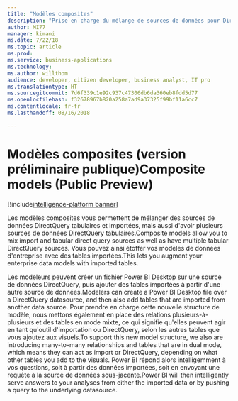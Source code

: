 ```yaml
---
title: "Modèles composites"
description: "Prise en charge du mélange de sources de données pour DirectQuery et pour l'importation dans Power BI Desktop"
author: MI77
manager: kimani
ms.date: 7/22/18
ms.topic: article
ms.prod: 
ms.service: business-applications
ms.technology: 
ms.author: willthom
audience: developer, citizen developer, business analyst, IT pro
ms.translationtype: HT
ms.sourcegitcommit: 7d6f339c1e92c937c47306db6da360eb8fdd5d77
ms.openlocfilehash: f32678967b820a258a7ad9a37325f99bf11a6cc7
ms.contentlocale: fr-fr
ms.lasthandoff: 08/16/2018

---
```


# <a name="composite-models-public-preview"></a><span data-ttu-id="acc94-103">Modèles composites (version préliminaire publique)</span><span class="sxs-lookup"><span data-stu-id="acc94-103">Composite models (Public Preview)</span></span>

[!include[intelligence-platform banner](../../includes/intelligence-platform.md)]

<span data-ttu-id="acc94-104">Les modèles composites vous permettent de mélanger des sources de données DirectQuery tabulaires et importées, mais aussi d'avoir plusieurs sources de données DirectQuery tabulaires.</span><span class="sxs-lookup"><span data-stu-id="acc94-104">Composite models allow you to mix import and tabular direct query sources as well as have multiple tabular DirectQuery sources.</span></span> <span data-ttu-id="acc94-105">Vous pouvez ainsi étoffer vos modèles de données d'entreprise avec des tables importées.</span><span class="sxs-lookup"><span data-stu-id="acc94-105">This lets you augment your enterprise data models with imported tables.</span></span> 

<span data-ttu-id="acc94-106">Les modeleurs peuvent créer un fichier Power BI Desktop sur une source de données DirectQuery, puis ajouter des tables importées à partir d'une autre source de données.</span><span class="sxs-lookup"><span data-stu-id="acc94-106">Modelers can create a Power BI Desktop file over a DirectQuery datasource, and then also add tables that are imported from another data source.</span></span> <span data-ttu-id="acc94-107">Pour prendre en charge cette nouvelle structure de modèle, nous mettons également en place des relations plusieurs-à-plusieurs et des tables en mode mixte, ce qui signifie qu'elles peuvent agir en tant qu'outil d'importation ou DirectQuery, selon les autres tables que vous ajoutez aux visuels.</span><span class="sxs-lookup"><span data-stu-id="acc94-107">To support this new model structure, we also are introducing many-to-many relationships and tables that are in dual mode, which means they can act as import or DirectQuery, depending on what other tables you add to the visuals.</span></span> <span data-ttu-id="acc94-108">Power BI répond alors intelligemment à vos questions, soit à partir des données importées, soit en envoyant une requête à la source de données sous-jacente.</span><span class="sxs-lookup"><span data-stu-id="acc94-108">Power BI will then intelligently serve answers to your analyses from either the imported data or by pushing a query to the underlying datasource.</span></span>

<!--
### Who uses this feature
This feature is intended for model developers. 
## Status
### Development status
In development
#### Target timeframe
October ‘18
-->

